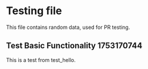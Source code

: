 # Testing file

This file contains random data, used for PR testing.


## Test Basic Functionality 1753170744

This is a test from test_hello.
